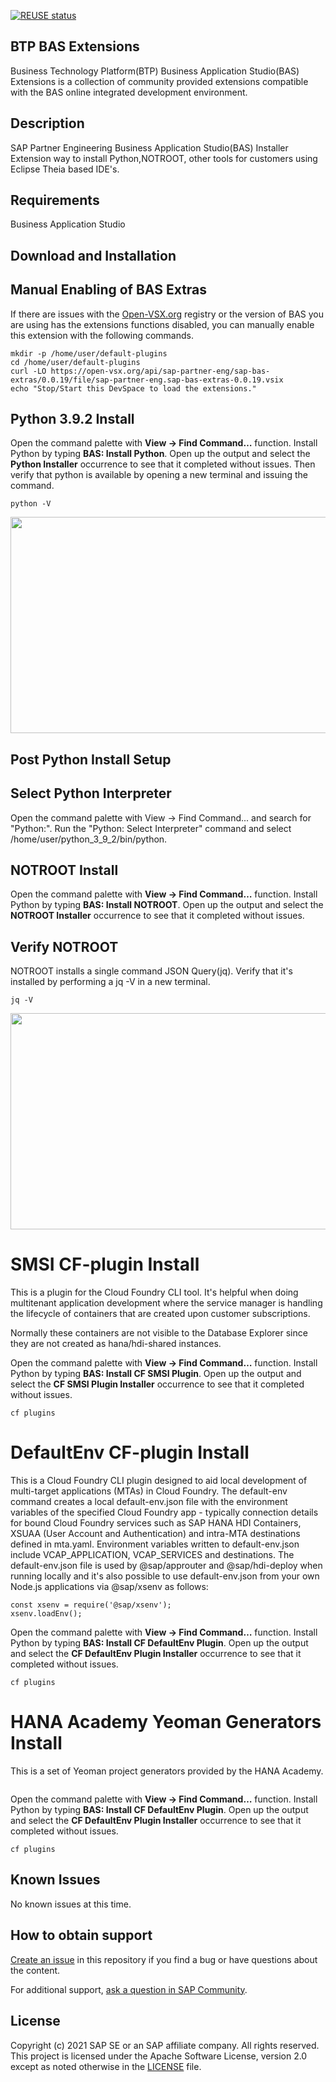 [![REUSE status](https://api.reuse.software/badge/github.com/SAP-samples/cloud-sfsf-benefits-ext)](https://api.reuse.software/info/github.com/SAP-samples/cloud-sfsf-benefits-ext)

## BTP BAS Extensions
Business Technology Platform(BTP) Business Application Studio(BAS) Extensions is a collection of community provided extensions compatible with the BAS online integrated development environment.

## Description
SAP Partner Engineering Business Application Studio(BAS) Installer Extension way to install Python,NOTROOT, other tools for customers using Eclipse Theia based IDE's. 

## Requirements
Business Application Studio

## Download and Installation
## Manual Enabling of BAS Extras

If there are issues with the [Open-VSX.org](https://open-vsx.org/) registry or the version of BAS you are using has the extensions functions disabled, you can manually enable this extension with the following commands.

```
mkdir -p /home/user/default-plugins
cd /home/user/default-plugins
curl -LO https://open-vsx.org/api/sap-partner-eng/sap-bas-extras/0.0.19/file/sap-partner-eng.sap-bas-extras-0.0.19.vsix
echo "Stop/Start this DevSpace to load the extensions."
```

## Python 3.9.2 Install

Open the command palette with __View -> Find Command…__  function.  Install Python by typing __BAS: Install Python__.  Open up the output and select the __Python Installer__ occurrence to see that it completed without issues.  Then verify that python is available by opening a new terminal and issuing the command.

```
python -V
```

<img src=https://blogs.sap.com/wp-content/uploads/2021/01/partner_eng_inst_python.gif width=582 height=346 />


## Post Python Install Setup

## Select Python Interpreter

Open the command palette with View -> Find Command... and search for "Python:".  Run the "Python: Select Interpreter" command and select /home/user/python_3_9_2/bin/python.

<!-- <img src=https://github.com/andrewlunde/sap-partner-eng-bas-installer-extension/releases/download/v0.0.0/020_select_python.gif width=1056 height=522> -->

## NOTROOT Install

Open the command palette with __View -> Find Command…__  function.  Install Python by typing __BAS: Install NOTROOT__.  Open up the output and select the __NOTROOT Installer__ occurrence to see that it completed without issues.  


## Verify NOTROOT

NOTROOT installs a single command JSON Query(jq).  Verify that it's installed by performing a jq -V in a new terminal.

```
jq -V
```

<img src=https://blogs.sap.com/wp-content/uploads/2021/01/partner_eng_inst_notroot.gif width=582 height=346 />


# SMSI CF-plugin Install

This is a plugin for the Cloud Foundry CLI tool.  It's helpful when doing multitenant application development where the service manager is handling the lifecycle of containers that are created upon customer subscriptions.

Normally these containers are not visible to the Database Explorer since they are not created as hana/hdi-shared instances.

Open the command palette with __View -> Find Command…__  function.  Install Python by typing __BAS: Install CF SMSI Plugin__.  Open up the output and select the __CF SMSI Plugin Installer__ occurrence to see that it completed without issues.  

```
cf plugins
```

# DefaultEnv CF-plugin Install

This is a Cloud Foundry CLI plugin designed to aid local development of multi-target applications (MTAs) in Cloud Foundry. The default-env command creates a local default-env.json file with the environment variables of the specified Cloud Foundry app - typically connection details for bound Cloud Foundry services such as SAP HANA HDI Containers, XSUAA (User Account and Authentication) and intra-MTA destinations defined in mta.yaml. Environment variables written to default-env.json include VCAP_APPLICATION, VCAP_SERVICES and destinations. The default-env.json file is used by @sap/approuter and @sap/hdi-deploy when running locally and it's also possible to use default-env.json from your own Node.js applications via @sap/xsenv as follows:

```
const xsenv = require('@sap/xsenv');
xsenv.loadEnv();
```

Open the command palette with __View -> Find Command…__  function.  Install Python by typing __BAS: Install CF DefaultEnv Plugin__.  Open up the output and select the __CF DefaultEnv Plugin Installer__ occurrence to see that it completed without issues.  

```
cf plugins
```
# HANA Academy Yeoman Generators Install

This is a set of Yeoman project generators provided by the HANA Academy.

```
```

Open the command palette with __View -> Find Command…__  function.  Install Python by typing __BAS: Install CF DefaultEnv Plugin__.  Open up the output and select the __CF DefaultEnv Plugin Installer__ occurrence to see that it completed without issues.  

```
cf plugins
```

## Known Issues
No known issues at this time.

## How to obtain support

[Create an issue](https://github.com/SAP-samples/btp-bas-extensions/issues) in this repository if you find a bug or have questions about the content.
 
For additional support, [ask a question in SAP Community](https://answers.sap.com/questions/ask.html).

## License
Copyright (c) 2021 SAP SE or an SAP affiliate company. All rights reserved. This project is licensed under the Apache Software License, version 2.0 except as noted otherwise in the [LICENSE](LICENSES/Apache-2.0.txt) file.
